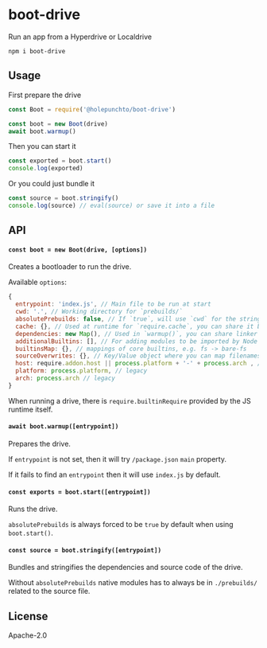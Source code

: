 # boot-drive

Run an app from a Hyperdrive or Localdrive

```
npm i boot-drive
```

## Usage

First prepare the drive
```js
const Boot = require('@holepunchto/boot-drive')

const boot = new Boot(drive)
await boot.warmup()
```

Then you can start it
```js
const exported = boot.start()
console.log(exported)
```

Or you could just bundle it
```js
const source = boot.stringify()
console.log(source) // eval(source) or save it into a file
```

## API

#### `const boot = new Boot(drive, [options])`

Creates a bootloader to run the drive.

Available `options`:
```js
{
  entrypoint: 'index.js', // Main file to be run at start
  cwd: '.', // Working directory for `prebuilds/`
  absolutePrebuilds: false, // If `true`, will use `cwd` for the stringified prebuilds path
  cache: {}, // Used at runtime for `require.cache`, you can share it between boots
  dependencies: new Map(), // Used in `warmup()`, you can share linker deps between boots
  additionalBuiltins: [], // For adding modules to be imported by Node's native `require`
  builtinsMap: {}, // mappings of core builtins, e.g. fs -> bare-fs
  sourceOverwrites: {}, // Key/Value object where you can map filenames to source code
  host: require.addon.host || process.platform + '-' + process.arch , // used for prebuilds sub-folder
  platform: process.platform, // legacy
  arch: process.arch // legacy
}
```

When running a drive, there is `require.builtinRequire` provided by the JS runtime itself.

#### `await boot.warmup([entrypoint])`

Prepares the drive.

If `entrypoint` is not set, then it will try `/package.json` `main` property.

If it fails to find an `entrypoint` then it will use `index.js` by default.

#### `const exports = boot.start([entrypoint])`

Runs the drive.

`absolutePrebuilds` is always forced to be `true` by default when using `boot.start()`.

#### `const source = boot.stringify([entrypoint])`

Bundles and stringifies the dependencies and source code of the drive.

Without `absolutePrebuilds` native modules has to always be in `./prebuilds/` related to the source file.

## License

Apache-2.0

